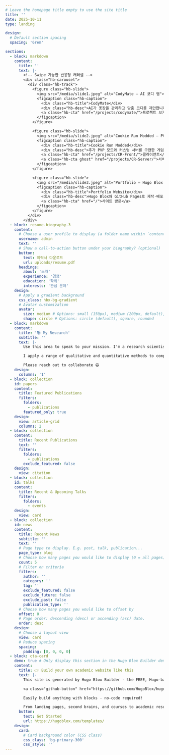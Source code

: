 ```yaml
---
# Leave the homepage title empty to use the site title
title: ''
date: 2025-10-11
type: landing

design:
  # Default section spacing
  spacing: '6rem'

sections:
  - block: markdown
    content:
      title: ''
      text: |-
        <!-- Swipe 가능한 반응형 캐러셀 -->
        <div class="hb-carousel">
          <div class="hb-track">
            <figure class="hb-slide">
              <img src="/media/slide1.jpeg" alt="CodyMate — AI 코디 앱">
              <figcaption class="hb-caption">
                <div class="hb-title">CodyMate</div>
                <div class="hb-desc">AI가 옷장을 관리하고 맞춤 코디를 제안합니다.</div>
                <a class="hb-cta" href="/projects/codymate/">프로젝트 보기</a>
              </figcaption>
            </figure>

            <figure class="hb-slide">
              <img src="/media/slide2.jpeg" alt="Cookie Run Modded — PVP & Server">
              <figcaption class="hb-caption">
                <div class="hb-title">Cookie Run Modded</div>
                <div class="hb-desc">추가 PVP 모드와 커스텀 서버를 구현한 게임 프로젝트.</div>
                <a class="hb-cta" href="/projects/CR-Front/">클라이언트</a>
                <a class="hb-cta ghost" href="/projects/CR-Server/">서버</a>
              </figcaption>
            </figure>

            <figure class="hb-slide">
              <img src="/media/slide3.jpeg" alt="Portfolio — Hugo Blox + GitHub Pages">
              <figcaption class="hb-caption">
                <div class="hb-title">Portfolio Website</div>
                <div class="hb-desc">Hugo Blox와 GitHub Pages로 제작·배포.</div>
                <a class="hb-cta" href="/">사이트 방문</a>
              </figcaption>
            </figure>
          </div>
        </div>
  - block: resume-biography-3
    content:
      # Choose a user profile to display (a folder name within `content/authors/`)
      username: admin
      text: ''
      # Show a call-to-action button under your biography? (optional)
      button:
        text: 이력서 다운로드
        url: uploads/resume.pdf
      headings:
        about: '소개'
        experience: '경험'
        education: '학위'
        interests: '관심 분야'
    design:
      # Apply a gradient background
      css_class: hbx-bg-gradient
      # Avatar customization
      avatar:
        size: medium # Options: small (150px), medium (200px, default), large (320px), xl (400px), xxl (500px)
        shape: circle # Options: circle (default), square, rounded
  - block: markdown
    content:
      title: '📚 My Research'
      subtitle: ''
      text: |-
        Use this area to speak to your mission. I'm a research scientist in the Moonshot team at DeepMind. I blog about machine learning, deep learning, and moonshots.

        I apply a range of qualitative and quantitative methods to comprehensively investigate the role of science and technology in the economy.

        Please reach out to collaborate 😃
    design:
      columns: '1'
  - block: collection
    id: papers
    content:
      title: Featured Publications
      filters:
        folders:
          - publications
        featured_only: true
    design:
      view: article-grid
      columns: 2
  - block: collection
    content:
      title: Recent Publications
      text: ''
      filters:
        folders:
          - publications
        exclude_featured: false
    design:
      view: citation
  - block: collection
    id: talks
    content:
      title: Recent & Upcoming Talks
      filters:
        folders:
          - events
    design:
      view: card
  - block: collection
    id: news
    content:
      title: Recent News
      subtitle: ''
      text: ''
      # Page type to display. E.g. post, talk, publication...
      page_type: blog
      # Choose how many pages you would like to display (0 = all pages)
      count: 5
      # Filter on criteria
      filters:
        author: ''
        category: ''
        tag: ''
        exclude_featured: false
        exclude_future: false
        exclude_past: false
        publication_type: ''
      # Choose how many pages you would like to offset by
      offset: 0
      # Page order: descending (desc) or ascending (asc) date.
      order: desc
    design:
      # Choose a layout view
      view: card
      # Reduce spacing
      spacing:
        padding: [0, 0, 0, 0]
  - block: cta-card
    demo: true # Only display this section in the Hugo Blox Builder demo site
    content:
      title: 👉 Build your own academic website like this
      text: |-
        This site is generated by Hugo Blox Builder - the FREE, Hugo-based open source website builder trusted by 250,000+ academics like you.

        <a class="github-button" href="https://github.com/HugoBlox/hugo-blox-builder" data-color-scheme="no-preference: light; light: light; dark: dark;" data-icon="octicon-star" data-size="large" data-show-count="true" aria-label="Star HugoBlox/hugo-blox-builder on GitHub">Star</a>

        Easily build anything with blocks - no-code required!

        From landing pages, second brains, and courses to academic resumés, conferences, and tech blogs.
      button:
        text: Get Started
        url: https://hugoblox.com/templates/
    design:
      card:
        # Card background color (CSS class)
        css_class: 'bg-primary-300'
        css_style: ''
---
```

